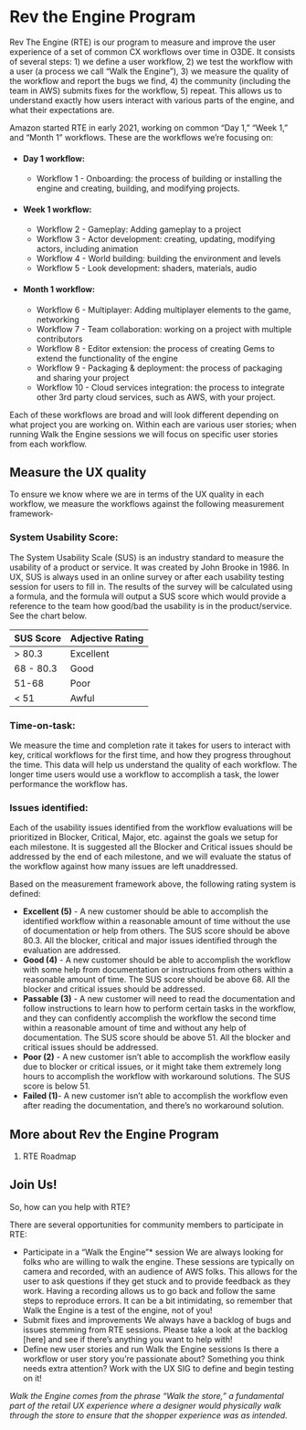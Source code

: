 # Rev the Engine Program

Rev The Engine (RTE) is our program to measure and improve the user experience of a set of common CX workflows over time in O3DE. It consists of several steps: 1) we define a user workflow, 2) we test the workflow with a user (a process we call “Walk the Engine”), 3) we measure the quality of the workflow and report the bugs we find, 4) the community (including the team in AWS) submits fixes for the workflow, 5) repeat. This allows us to understand exactly how users interact with various parts of the engine, and what their expectations are. 

Amazon started RTE in early 2021, working on common “Day 1,” “Week 1,” and “Month 1” workflows. These are the workflows we’re focusing on:

* #### Day 1 workflow:

  * Workflow 1 - Onboarding: the process of building or installing the engine and creating, building, and modifying projects. 

* #### Week 1 workflow:
  * Workflow 2 - Gameplay: Adding gameplay to a project
  * Workflow 3 - Actor development: creating, updating, modifying actors, including animation
  * Workflow 4 - World building: building the environment and levels
  * Workflow 5 - Look development: shaders, materials, audio

* #### Month 1 workflow:
  * Workflow 6 - Multiplayer: Adding multiplayer elements to the game, networking
  * Workflow 7 - Team collaboration: working on a project with multiple contributors
  * Workflow 8 - Editor extension: the process of creating Gems to extend the functionality of the engine
  * Workflow 9 - Packaging & deployment: the process of packaging and sharing your project
  * Workflow 10 - Cloud services integration: the process to integrate other 3rd party cloud services, such as AWS, with your project.

Each of these workflows are broad and will look different depending on what project you are working on. Within each are various user stories; when running Walk the Engine sessions we will focus on specific user stories from each workflow.


## Measure the UX quality

To ensure we know where we are in terms of the UX quality in each workflow, we measure the workflows against the following measurement framework-

### System Usability Score: 

The System Usability Scale (SUS) is an industry standard to measure the usability of a product or service. It was created by John Brooke in 1986. In UX, SUS is always used in an online survey or after each usability testing session for users to fill in. The results of the survey will be calculated using a formula, and the formula will output a SUS score which would provide a reference to the team how good/bad the usability is in the product/service. See the chart below.

| SUS Score	| Adjective Rating |
| --- | --- |
| > 80.3	| Excellent |
| 68 - 80.3	| Good |
| 51-68	| Poor |
| < 51	| Awful |

### Time-on-task: 

We measure the time and completion rate it takes for users to interact with key, critical workflows for the first time, and how they progress throughout the time. This data will help us understand the quality of each workflow. The longer time users would use a workflow to accomplish a task, the lower performance the workflow has.

### Issues identified: 
Each of the usability issues identified from the workflow evaluations will be prioritized in Blocker, Critical, Major, etc. against the goals we setup for each milestone. It is suggested all the Blocker and Critical issues should be addressed by the end of each milestone, and we will evaluate the status of the workflow against how many issues are left unaddressed.

Based on the measurement framework above, the following rating system is defined:

* **Excellent (5)** - A new customer should be able to accomplish the identified workflow within a reasonable amount of time without the use of documentation or help from others. The SUS score should be above 80.3. All the blocker, critical and major issues identified through the evaluation are addressed.
*	**Good (4)** - A new customer should be able to accomplish the workflow with some help from documentation or instructions from others within a reasonable amount of time. The SUS score should be above 68. All the blocker and critical issues should be addressed.
*	**Passable (3)** - A new customer will need to read the documentation and follow instructions to learn how to perform certain tasks in the workflow, and they can confidently accomplish the workflow the second time within a reasonable amount of time and without any help of documentation. The SUS score should be above 51. All the blocker and critical issues should be addressed.
*	**Poor (2)** - A new customer isn’t able to accomplish the workflow easily due to blocker or critical issues, or it might take them extremely long hours to accomplish the workflow with workaround solutions. The SUS score is below 51.
*	**Failed (1)**- A new customer isn’t able to accomplish the workflow even after reading the documentation, and there’s no workaround solution.


## More about Rev the Engine Program

1. RTE Roadmap

## Join Us!

So, how can you help with RTE?

There are several opportunities for community members to participate in RTE:

* Participate in a “Walk the Engine”* session
     We are always looking for folks who are willing to walk the engine. These sessions are typically on camera and recorded, with an audience of AWS folks. This allows for the user to ask questions if they get stuck and to provide feedback as they work. Having a recording allows us to go back and follow the same steps to reproduce errors. It can be a bit intimidating, so remember that Walk the Engine is a test of the engine, not of you!
* Submit fixes and improvements
     We always have a backlog of bugs and issues stemming from RTE sessions. Please take a look at the backlog [here] and see if there’s anything you want to help with!
* Define new user stories and run Walk the Engine sessions
    Is there a workflow or user story you’re passionate about? Something you think needs extra attention? Work with the UX SIG to define and begin testing on it!

*Walk the Engine comes from the phrase “Walk the store,” a fundamental part of the retail UX experience where a designer would physically walk through the store to ensure that the shopper experience was as intended.*


